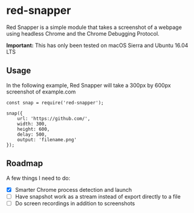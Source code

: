 # red-snapper

Red Snapper is a simple module that takes a screenshot of a webpage using
headless Chrome and the Chrome Debugging Protocol.

**Important:** This has only been tested on macOS Sierra and Ubuntu 16.04 LTS

## Usage

In the following example, Red Snapper will take a 300px by 600px screenshot of example.com

```
const snap = require('red-snapper');

snap({
	url: 'https://github.com/',
	width: 300,
	height: 600,
	delay: 500,
	output: 'filename.png'
});
```

## Roadmap

A few things I need to do:

- [x] Smarter Chrome process detection and launch
- [ ] Have snapshot work as a stream instead of export directly to a file
- [ ] Do screen recordings in addition to screenshots
